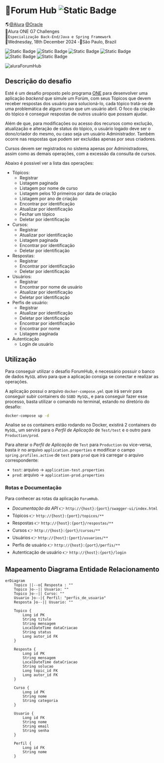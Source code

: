 # 📖Forum Hub ![Static Badge](https://img.shields.io/badge/CONCLU%C3%8DDO-%236DB33F?style=flat-square&color=%236DB33F)
🌎[@Alura](https://www.alura.com.br/) [@Oracle](https://www.oracle.com/br/)<br>
🤙Alura ONE G7 Challenges<br>
🚩`Especialização Back-End/Java e Spring Framework`<br>
📅Wednesday, 18th December 2024 -📍São Paulo, Brazil<br>

![Static Badge](https://img.shields.io/badge/Spring-6DB33F?style=for-the-badge&logo=Spring&label=3.4.1&labelColor=000000)
![Static Badge](https://img.shields.io/badge/MySQL-4479A1?style=for-the-badge&logo=mysql&label=8.1.0&labelColor=1d1d1d)
![Static Badge](https://img.shields.io/badge/Flyway-CC0200?style=for-the-badge&logo=flyway&label=10.20.1&labelColor=1d1d1d)
![Static Badge](https://img.shields.io/badge/Spring%20Security-6DB33F?style=for-the-badge&logo=springsecurity&label=3.4.1&labelColor=000000)
![Static Badge](https://img.shields.io/badge/Auth0-EB5424?style=for-the-badge&logo=auth0&label=4.2.1&labelColor=1d1d1d)
![Static Badge](https://img.shields.io/badge/OpenAPI%20Initiative-6BA539?style=for-the-badge&logo=openapiinitiative&label=2.8.1&labelColor=1d1d1d)

![aluraForumHub](https://github.com/user-attachments/assets/53f16d70-1e87-4996-b8f9-14097d363a60)

## Descrição do desafio
Esté é um desafio proposto pelo programa [ONE](https://www.oracle.com/br/education/oracle-next-education/) para desenvolver uma aplicação _backend_ que simule um Forúm, com seus Tópicos que devem receber respostas dos usuário para solucioná-lo, cada tópico tratá-se de uma problemática de algum curso que um usuário abril. O foco da criação do tópico é conseguir respostas de outros usuário que possam ajudar.

Além de que, para modificações ou acesso dos recursos como exclução, atualização e alteração de status do tópico, o usuário logado deve ser o dono/criador do mesmo, ou caso seja um usuário Administrador. Também ocorre nas respostas que podem ser excluídas apenas por seus criadores.

Cursos devem ser registrados no sistema apenas por Administradores, assim como as demais operações, com a excessão da consulta de cursos.

Abaixo é possivel ver a lista das operações:

- Tópicos:
  - Registrar
  - Listagem paginada 
  - Listagem por nome de curso
  - Listagem pelos 10 primeiros por data de criação
  - Listagem por ano de criação
  - Encontrar por identificação
  - Atualizar por identificação
  - Fechar um tópico
  - Deletar por identificação
- Cursos:
  - Registrar 
  - Atualizar por identificação
  - Listagem paginada
  - Encontrar por identificação
  - Deletar por identificação
- Respostas:
  - Registrar
  - Encontrar por identificação
  - Deletar por identificação
- Usuários:
  - Registrar
  - Encontrar por nome de usuário
  - Atualizar por identificação
  - Deletar por identificação
- Perfis de usuário:
  - Registrar
  - Atualizar por identificação
  - Deletar por identificação
  - Encontrar por identificação
  - Encontrar por nome
  - Listagem paginada
- Autenticação
  - Login de usuário

## Utilização
Para conseguir utilizar o desafio ForumHub, é necessário possuir o banco de dados `MySQL` ativo para que a aplicação consiga se conectar e realizar as operações.

A aplicação possui o arquivo `docker-compose.yml` que irá servir para conseguir subir containers do `SGBD MySQL`, e para conseguir fazer esse processo, basta utilizar o comando no terminal, estando no diretório do desafio:
```bash
docker-compose up -d
```

Analise se os containers estão rodando no Docker, existirá 2 containers do `MySQL`, um servirá para o _Perfil de Aplicação_ de `Test/test` e o outro para `Production/prod`.

Para alterar o _Perfil de Aplicação_ de `Test` para `Production` ou vice-versa, basta ir no arquivo `application.properties` e modificar o campo `spring.profiles.active` de `test` para `prod` que irá carregar o arquivo correspondente:

- `test`: arquivo -> `application-test.properties`
- `prod`: arquivo -> `application-prod.properties`

### Rotas e Documentação
Para conhecer as rotas da aplicação `ForumHub`.

- _Documentação da API_ 👉 `http://{host}:{port}/swagger-ui/index.html`
- Tópicos 👉 `http://{host}:{port}/topicos/**`
- Respostas 👉 `http://{host}:{port}/respostas/**`
- Cursos 👉 `http://{host}:{port}/cursos/**`
- Usuários 👉 `http://{host}:{port}/usuarios/**`
- Perfis de usuário 👉 `http://{host}:{port}/perfis/**`
- Autenticação de usuário 👉 `http://{host}:{port}/login`

## Mapeamento Diagrama Entidade Relacionamento
```mermaid
erDiagram
    Topico ||--o{ Resposta : ""
    Topico }o--|| Usuario: ""
    Topico }o--|| Curso: ""
    Usuario }o--|{ Perfil: "perfis_de_usuario"
    Resposta }o--|| Usuario: ""
    
    Topico {
        Long id PK
        String titulo
        String mensagem
        LocalDateTime dataCriacao
        String status
        Long autor_id FK
    }
    
    Resposta {
        Long id PK
        String mensagem
        LocalDateTime dataCriacao
        String solucao
        Long topic_id FK
        Long autor_id FK
    }
    
    Curso {
        Long id PK
        String nome
        String categoria
    }
    
    Usuario {
        Long id FK
        String nome
        String email
        String senha
    }
    
    Perfil {
        Long id FK
        String nome
    }
```
